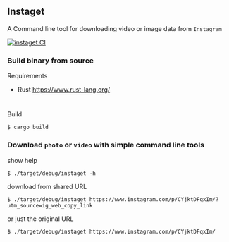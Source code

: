 ## Instaget

A Command line tool for downloading video or image data from `Instagram`

[![instaget CI](https://github.com/wuriyanto48/instaget/actions/workflows/ci.yml/badge.svg)](https://github.com/wuriyanto48/instaget/actions/workflows/ci.yml)

### Build binary from source
Requirements
- Rust https://www.rust-lang.org/

# 

Build
```shell
$ cargo build
```

### Download `photo` or `video` with simple command line tools

show help
```shell
$ ./target/debug/instaget -h
```

download from shared URL
```shell
$ ./target/debug/instaget https://www.instagram.com/p/CYjktDFqxIm/?utm_source=ig_web_copy_link
```

or just the original URL
```shell
$ ./target/debug/instaget https://www.instagram.com/p/CYjktDFqxIm/
```
